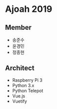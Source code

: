 # Ajoah 2019

## Member
- 송준수
- 윤경민
- 정종현

## Architect
- Raspberry Pi 3
- Python 3.x
- Python Telepot
- Vue.js
- Vuetify
